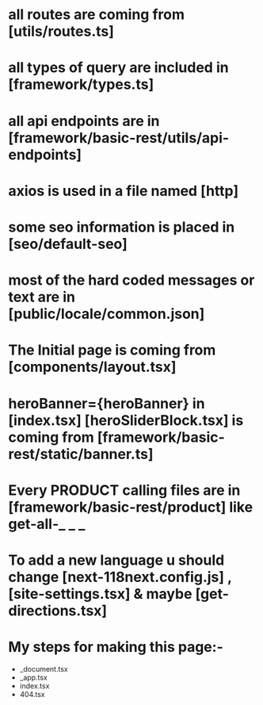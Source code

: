 # all routes are coming from [utils/routes.ts] 

# all types of query are included in [framework/types.ts]

# all api endpoints are in [framework/basic-rest/utils/api-endpoints]

# axios is used in a file named [http]

# some seo information is placed in [seo/default-seo]

# most of the hard coded messages or text are in [public/locale/common.json]

# The Initial page is coming from [components/layout.tsx]

# heroBanner={heroBanner} in [index.tsx] [heroSliderBlock.tsx] is coming from [framework/basic-rest/static/banner.ts]

# Every PRODUCT calling files are in [framework/basic-rest/product] like get-all-_ _ _

# To add a new language u should change [next-118next.config.js] , [site-settings.tsx] & maybe [get-directions.tsx]



# My steps for making this page:-

- _document.tsx
- _app.tsx
- index.tsx
- 404.tsx
